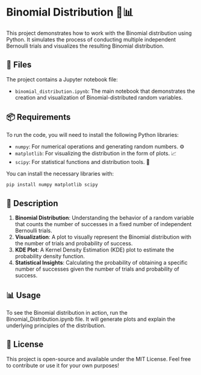 # Binomial Distribution 🎲📊

This project demonstrates how to work with the Binomial distribution using Python. It simulates the process of conducting multiple independent Bernoulli trials and visualizes the resulting Binomial distribution.

## 📂 Files

The project contains a Jupyter notebook file:

- `binomial_distribution.ipynb`: The main notebook that demonstrates the creation and visualization of Binomial-distributed random variables.

## 📦 Requirements

To run the code, you will need to install the following Python libraries:

- `numpy`: For numerical operations and generating random numbers. ⚙️
- `matplotlib`: For visualizing the distribution in the form of plots. 📈
- `scipy`: For statistical functions and distribution tools. 🔬

You can install the necessary libraries with:

```bash
pip install numpy matplotlib scipy
```

## 📝 Description
1. **Binomial Distribution**: Understanding the behavior of a random variable that counts the number of successes in a fixed number of independent Bernoulli trials.
2. **Visualization**: A plot to visually represent the Binomial distribution with the number of trials and probability of success.
3. **KDE Plot**: A Kernel Density Estimation (KDE) plot to estimate the probability density function.
4. **Statistical Insights**: Calculating the probability of obtaining a specific number of successes given the number of trials and probability of success.
   
## 📊 Usage
To see the Binomial distribution in action, run the Binomial_Distribution.ipynb file. It will generate plots and explain the underlying principles of the distribution.

## 📄 License
This project is open-source and available under the MIT License. Feel free to contribute or use it for your own purposes!
